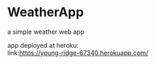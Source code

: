 # WeatherApp<br>
a simple weather web app<br>

app deployed at heroku:<br>
link:https://young-ridge-67340.herokuapp.com/

